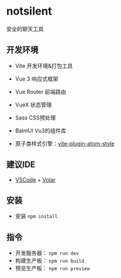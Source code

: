 # notsilent

安全的聊天工具

## 开发环境

- Vite 开发环境&打包工具

- Vue 3 响应式框架

- Vue Router 前端路由

- VueX 状态管理

- Sass CSS预处理

- BalmUI Vu3的组件库

- 原子类样式引擎：[vite-plugin-atom-style](https://github.com/hantaogo/vite-plugin-vue-atom-style)

## 建议IDE

- [VSCode](https://code.visualstudio.com/) + [Volar](https://marketplace.visualstudio.com/items?itemName=johnsoncodehk.volar)

## 安装

- 安装 `npm install`

## 指令
- 开发服务器： `npm run dev`
- 构建生产板： `npm run build`
- 预览生产板： `npm run preview`
